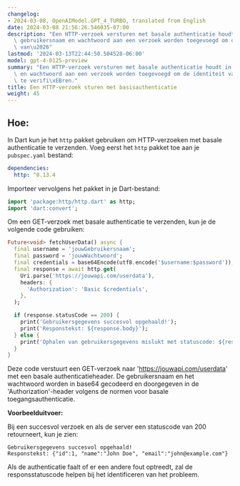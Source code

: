 ```yaml
---
changelog:
- 2024-03-08, OpenAIModel.GPT_4_TURBO, translated from English
date: 2024-03-08 21:56:26.546035-07:00
description: "Een HTTP-verzoek versturen met basale authenticatie houdt in dat een\
  \ gebruikersnaam en wachtwoord aan een verzoek worden toegevoegd om de identiteit\
  \ van\u2026"
lastmod: '2024-03-13T22:44:50.504528-06:00'
model: gpt-4-0125-preview
summary: "Een HTTP-verzoek versturen met basale authenticatie houdt in dat een gebruikersnaam\
  \ en wachtwoord aan een verzoek worden toegevoegd om de identiteit van de gebruiker\
  \ te verifi\xEBren."
title: Een HTTP-verzoek sturen met basisauthenticatie
weight: 45
---
```


## Hoe:
In Dart kun je het `http` pakket gebruiken om HTTP-verzoeken met basale authenticatie te verzenden. Voeg eerst het `http` pakket toe aan je `pubspec.yaml` bestand:

```yaml
dependencies:
  http: ^0.13.4
```

Importeer vervolgens het pakket in je Dart-bestand:

```dart
import 'package:http/http.dart' as http;
import 'dart:convert';
```

Om een GET-verzoek met basale authenticatie te verzenden, kun je de volgende code gebruiken:

```dart
Future<void> fetchUserData() async {
  final username = 'jouwGebruikersnaam';
  final password = 'jouwWachtwoord';
  final credentials = base64Encode(utf8.encode('$username:$password'));
  final response = await http.get(
    Uri.parse('https://jouwapi.com/userdata'),
    headers: {
      'Authorization': 'Basic $credentials',
    },
  );

  if (response.statusCode == 200) {
    print('Gebruikersgegevens succesvol opgehaald!');
    print('Responstekst: ${response.body}');
  } else {
    print('Ophalen van gebruikersgegevens mislukt met statuscode: ${response.statusCode}');
  }
}
```

Deze code verstuurt een GET-verzoek naar 'https://jouwapi.com/userdata' met een basale authenticatieheader. De gebruikersnaam en het wachtwoord worden in base64 gecodeerd en doorgegeven in de 'Authorization'-header volgens de normen voor basale toegangsauthenticatie.

**Voorbeelduitvoer:**

Bij een succesvol verzoek en als de server een statuscode van 200 retourneert, kun je zien:

```plaintext
Gebruikersgegevens succesvol opgehaald!
Responstekst: {"id":1, "name":"John Doe", "email":"john@example.com"}
```

Als de authenticatie faalt of er een andere fout optreedt, zal de responsstatuscode helpen bij het identificeren van het probleem.
